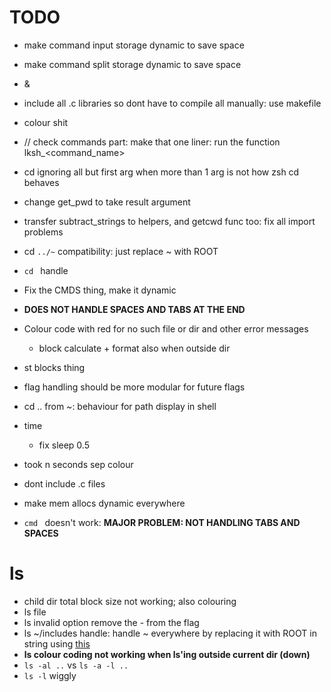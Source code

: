 # TODO
- make command input storage dynamic to save space
- make command split storage dynamic to save space
- &
- include all .c libraries so dont have to compile all manually: use makefile
- colour shit
- // check commands part: make that one liner: run the function lksh_<command_name>
- cd ignoring all but first arg when more than 1 arg is not how zsh cd behaves
- change get_pwd to take result argument
- transfer subtract_strings to helpers, and getcwd func too: fix all import problems
- cd `../~` compatibility: just replace ~ with ROOT
- `cd ` handle
- Fix the CMDS thing, make it dynamic
- **DOES NOT HANDLE SPACES AND TABS AT THE END**
- Colour code with red for no such file or dir and other error messages
  - block calculate + format also when outside dir
- st blocks thing
- flag handling should be more modular for future flags
- cd .. from ~: behaviour for path display in shell

- time
  - fix sleep 0.5

- took n seconds sep colour

- dont include .c files
- make mem allocs dynamic everywhere
- `cmd ` doesn't work: **MAJOR PROBLEM: NOT HANDLING TABS AND SPACES**
# ls
  - child dir total block size not working; also colouring
  - ls file
  - ls invalid option remove the - from the flag
  - ls ~/includes handle: handle ~ everywhere by replacing it with ROOT in string using [this](https://stackoverflow.com/questions/32496497/standard-function-to-replace-character-or-substring-in-a-char-array)
  - **ls colour coding not working when ls'ing outside current dir (down)**
  - `ls -al ..` vs `ls -a -l ..`
  - `ls -l` wiggly